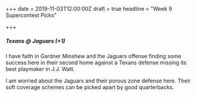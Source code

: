 +++
date = 2019-11-03T12:00:00Z
draft = true
headline = "Week 9 Supercontest Picks"

+++
##### Texans @ _Jaguars_ (+1)

I have faith in Gardner Minshew and the Jaguars offense finding some success here in their second home against a Texans defense missing its best playmaker in J.J. Watt.

I am worried about the Jaguars and their porous zone defense here. Their soft coverage schemes can be picked apart by good quarterbacks.